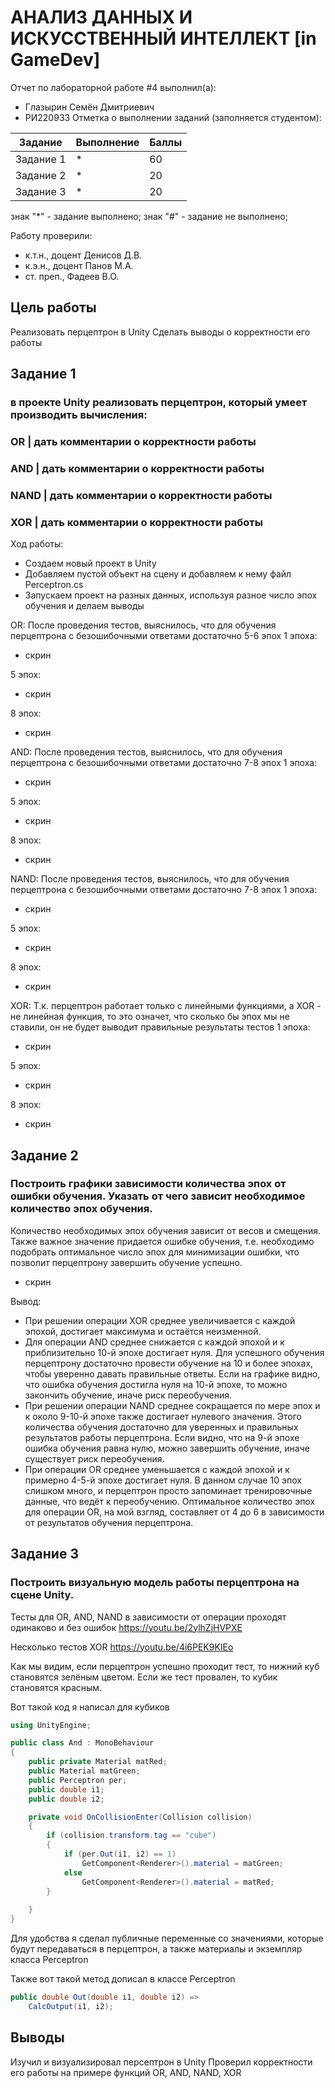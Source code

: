 # АНАЛИЗ ДАННЫХ И ИСКУССТВЕННЫЙ ИНТЕЛЛЕКТ [in GameDev]
Отчет по лабораторной работе #4 выполнил(а):
- Глазырин Семён Дмитриевич
- РИ220933
Отметка о выполнении заданий (заполняется студентом):

| Задание | Выполнение | Баллы |
| ------ | ------ | ------ |
| Задание 1 | * | 60 |
| Задание 2 | * | 20 |
| Задание 3 | * | 20 |

знак "*" - задание выполнено; знак "#" - задание не выполнено;

Работу проверили:
- к.т.н., доцент Денисов Д.В.
- к.э.н., доцент Панов М.А.
- ст. преп., Фадеев В.О.

## Цель работы
Реализовать перцептрон в Unity
Сделать выводы о корректности его работы

## Задание 1
### в проекте Unity реализовать перцептрон, который умеет производить вычисления:
### OR | дать комментарии о корректности работы
### AND | дать комментарии о корректности работы
### NAND | дать комментарии о корректности работы
### XOR | дать комментарии о корректности работы

Ход работы:
- Создаем новый проект в Unity
- Добавляем пустой объект на сцену и добавляем к нему файл Perceptron.cs
- Запускаем проект на разных данных, используя разное число эпох обучения и делаем выводы

OR:
После проведения тестов, выяснилось, что для обучения перцептрона с безошибочными ответами достаточно 5-6 эпох
1 эпоха:
- скрин

5 эпох:
- скрин

8 эпох:
- скрин

AND:
После проведения тестов, выяснилось, что для обучения перцептрона с безошибочными ответами достаточно 7-8 эпох
1 эпоха:
- скрин

5 эпох:
- скрин

8 эпох:
- скрин

NAND:
После проведения тестов, выяснилось, что для обучения перцептрона с безошибочными ответами достаточно 7-8 эпох
1 эпоха:
- скрин

5 эпох:
- скрин

8 эпох:
- скрин

XOR:
Т.к. перцептрон работает только с линейными функциями, а ХОR - не линейная функция, то это означет, что сколько бы эпох мы не ставили, он не будет выводит правильные результаты тестов
1 эпоха:
- скрин

5 эпох:
- скрин

8 эпох:
- скрин

## Задание 2
### Построить графики зависимости количества эпох от ошибки обучения. Указать от чего зависит необходимое количество эпох обучения.
Количество необходимых эпох обучения зависит от весов и смещения. Также важное значение придается ошибке обучения, т.е. необходимо подобрать оптимальное число эпох для минимизации ошибки, что позволит перцептрону завершить обучение успешно.
- скрин

Вывод:
- При решении операции XOR среднее увеличивается с каждой эпохой, достигает максимума и остаётся неизменной.
- Для операции AND среднее снижается с каждой эпохой и к приблизительно 10-й эпохе достигает нуля. Для успешного обучения перцептрону достаточно провести обучение на 10 и более эпохах, чтобы уверенно давать правильные ответы. Если на графике видно, что ошибка обучения достигла нуля на 10-й эпохе, то можно закончить обучение, иначе риск переобучения.
- При решении операции NAND среднее сокращается по мере эпох и к около 9-10-й эпохе также достигает нулевого значения. Этого количества обучения достаточно для уверенных и правильных результатов работы перцептрона. Если видно, что на 9-й эпохе ошибка обучения равна нулю, можно завершить обучение, иначе существует риск переобучения.
- При операции OR среднее уменьшается с каждой эпохой и к примерно 4-5-й эпохе достигает нуля. В данном случае 10 эпох слишком много, и перцептрон просто запоминает тренировочные данные, что ведёт к переобучению. Оптимальное количество эпох для операции OR, на мой взгляд, составляет от 4 до 6 в зависимости от результатов обучения перцептрона.

## Задание 3
### Построить визуальную модель работы перцептрона на сцене Unity.
Тесты для OR, AND, NAND в зависимости от операции проходят одинаково и без ошибок
https://youtu.be/2ylhZjHVPXE

Несколько тестов XOR
https://youtu.be/4i6PEK9KIEo

Как мы видим, если перцептрон успешно проходит тест, то нижний куб становятся зелёным цветом. Если же тест провален, то кубик становятся красным.

Вот такой код я написал для кубиков

```cs
using UnityEngine;

public class And : MonoBehaviour
{
    public private Material matRed;
    public Material matGreen;
    public Perceptron per;
    public double i1;
    public double i2;

    private void OnCollisionEnter(Collision collision)
    {
        if (collision.transform.tag == "cube")
        {
            if (per.Out(i1, i2) == 1)
                GetComponent<Renderer>().material = matGreen;
            else 
                GetComponent<Renderer>().material = matRed;
        }
            
    }
}
```

Для удобства я сделал публичные переменные со значениями, которые будут передаваться в перцептрон, а также материалы и экземпляр класса Perceptron

Также вот такой метод дописал в классе Perceptron

```cs
public double Out(double i1, double i2) =>
	CalcOutput(i1, i2);
```

## Выводы
Изучил и визуализировал персептрон в Unity
Проверил корректности его работы на примере функций OR, AND, NAND, XOR